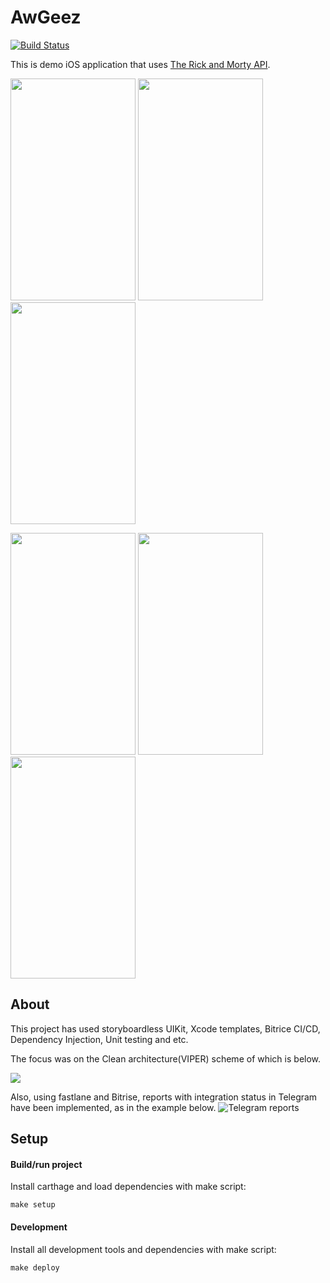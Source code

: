 # AwGeez

[![Build Status](https://app.bitrise.io/app/7749c1e6-0b95-4500-b231-b16fff7b16c3/status.svg?token=QaprL5kGjUZjwGuyUfLrTw&branch=main)](https://app.bitrise.io/app/7749c1e6-0b95-4500-b231-b16fff7b16c3)

This is demo iOS application that uses [The Rick and Morty API].

[The Rick and Morty API]: https://rickandmortyapi.com

<p>
    <img src="https://github.com/null-z/AwGeez/assets/37135618/56b9e254-5696-4dd1-843d-99bb08c2504e" width="200" height="355">
    <img src="https://github.com/null-z/AwGeez/assets/37135618/c2038b7c-5fe3-425a-95cc-96701498c51b" width="200" height="355">
    <img src="https://github.com/null-z/AwGeez/assets/37135618/37aa3428-6251-40a4-bd64-9304563ef577" width="200" height="355">
</p>

<p>
    <img src="https://github.com/null-z/AwGeez/assets/37135618/d6f12420-ce48-49a6-a8aa-b645bbf7e3f9" width="200" height="355">
    <img src="https://github.com/null-z/AwGeez/assets/37135618/81383dac-395f-4878-ba9a-a30cc8f24f2c" width="200" height="355">
    <img src="https://github.com/null-z/AwGeez/assets/37135618/1c162857-25e9-40bd-b0cf-de5a0cffe1a0" width="200" height="355">
</p>

## About

This project has used storyboardless UIKit, Xcode templates, Bitrice CI/CD, Dependency Injection, Unit testing and etc.

The focus was on the Clean architecture(VIPER) scheme of which is below.

<p>
    <img src="https://github.com/null-z/AwGeez/assets/37135618/63f6fd7d-9814-41e1-8a50-fb4091c53e54">
</p>

Also, using fastlane and Bitrise, reports with integration status in Telegram have been implemented, as in the example below.
![Telegram reports](https://github.com/null-z/AwGeez/assets/37135618/07904469-e870-48a2-985f-366fdd41f804)

## Setup

#### Build/run project
Install carthage and load dependencies with make script:

```
make setup
```
#### Development
Install all development tools and dependencies with make script:

```
make deploy
```
